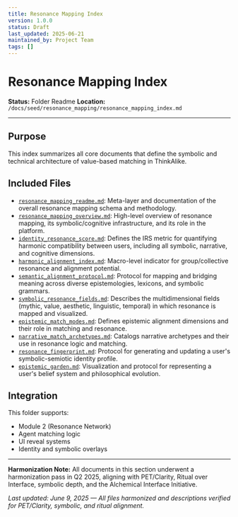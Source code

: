 ```yaml
---
title: Resonance Mapping Index
version: 1.0.0
status: Draft
last_updated: 2025-06-21
maintained_by: Project Team
tags: []
---
```


# Resonance Mapping Index

**Status:** Folder Readme
**Location:** `/docs/seed/resonance_mapping/resonance_mapping_index.md`

---

## Purpose

This index summarizes all core documents that define the symbolic and technical architecture of value-based matching in ThinkAlike.

## Included Files

- [`resonance_mapping_readme.md`](./resonance_mapping_readme.md): Meta-layer and documentation of the overall resonance mapping schema and methodology.
- [`resonance_mapping_overview.md`](./resonance_mapping_overview.md): High-level overview of resonance mapping, its symbolic/cognitive infrastructure, and its role in the platform.
- [`identity_resonance_score.md`](./identity_resonance_score.md): Defines the IRS metric for quantifying harmonic compatibility between users, including all symbolic, narrative, and cognitive dimensions.
- [`harmonic_alignment_index.md`](./harmonic_alignment_index.md): Macro-level indicator for group/collective resonance and alignment potential.
- [`semantic_alignment_protocol.md`](./semantic_alignment_protocol.md): Protocol for mapping and bridging meaning across diverse epistemologies, lexicons, and symbolic grammars.
- [`symbolic_resonance_fields.md`](./symbolic_resonance_fields.md): Describes the multidimensional fields (mythic, value, aesthetic, linguistic, temporal) in which resonance is mapped and visualized.
- [`epistemic_match_modes.md`](./epistemic_match_modes.md): Defines epistemic alignment dimensions and their role in matching and resonance.
- [`narrative_match_archetypes.md`](./narrative_match_archetypes.md): Catalogs narrative archetypes and their use in resonance logic and matching.
- [`resonance_fingerprint.md`](./resonance_fingerprint.md): Protocol for generating and updating a user's symbolic-semiotic identity profile.
- [`epistemic_garden.md`](./epistemic_garden.md): Visualization and protocol for representing a user's belief system and philosophical evolution.

## Integration

This folder supports:

- Module 2 (Resonance Network)
- Agent matching logic
- UI reveal systems
- Identity and symbolic overlays

---

**Harmonization Note:** All documents in this section underwent a harmonization pass in Q2 2025, aligning with PET/Clarity, Ritual over Interface, symbolic depth, and the Alchemical Interface Initiative.

*Last updated: June 9, 2025 — All files harmonized and descriptions verified for PET/Clarity, symbolic, and ritual alignment.*
